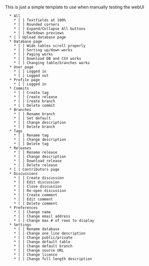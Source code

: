 This is just a simple template to use when manually testing the webUI

      * All
        * [ ] Textfields at 100%
        * [ ] Rounded corners
        * [ ] Expand/Collapse All buttons
        * [ ] Markdown previews
      * [ ] Upload database page
      * Database page
        * [ ] Wide tables scroll properly
        * [ ] Sorting up/down works
        * [ ] Paging works
        * [ ] Download DB and CSV works
        * [ ] Changing table/branches works
      * User page
        * [ ] Logged in
        * [ ] Logged out
      * Profile page
        * [ ] Logged in
      * Commits
        * [ ] Create tag
        * [ ] Create release
        * [ ] Create branch
        * [ ] Delete commit
      * Branches
        * [ ] Rename branch
        * [ ] Set default
        * [ ] Change description
        * [ ] Delete branch
      * Tags
        * [ ] Rename tag
        * [ ] Change description
        * [ ] Delete tag
      * Releases
        * [ ] Rename release
        * [ ] Change description
        * [ ] Download release
        * [ ] Delete release
      * [ ] Contributors page
      * Discussions
        * [ ] Create discussion
        * [ ] Edit discussion
        * [ ] Close discussion
        * [ ] Re-open discussion
        * [ ] Create comment
        * [ ] Edit comment
        * [ ] Delete comment
      * Preferences
        * [ ] Change name
        * [ ] Change email address
        * [ ] Change max # of rows to display
      * Settings
        * [ ] Rename database
        * [ ] Change one line description
        * [ ] Change public/private
        * [ ] Change default table
        * [ ] Change default branch
        * [ ] Change source URL
        * [ ] Change licence
        * [ ] Change full length description
